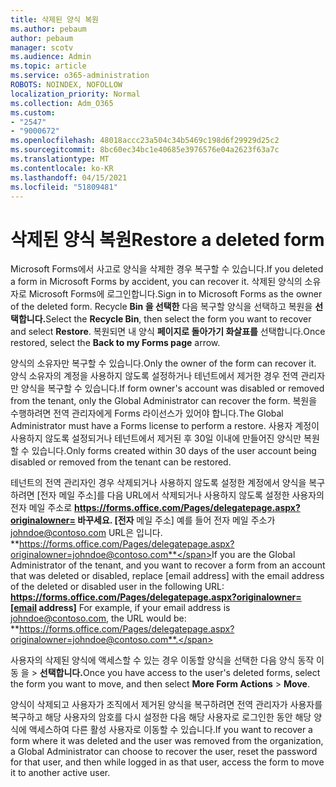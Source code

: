 ```yaml
---
title: 삭제된 양식 복원
ms.author: pebaum
author: pebaum
manager: scotv
ms.audience: Admin
ms.topic: article
ms.service: o365-administration
ROBOTS: NOINDEX, NOFOLLOW
localization_priority: Normal
ms.collection: Adm_O365
ms.custom:
- "2547"
- "9000672"
ms.openlocfilehash: 48018accc23a504c34b5469c198d6f29929d25c2
ms.sourcegitcommit: 8bc60ec34bc1e40685e3976576e04a2623f63a7c
ms.translationtype: MT
ms.contentlocale: ko-KR
ms.lasthandoff: 04/15/2021
ms.locfileid: "51809481"
---
```

# <a name="restore-a-deleted-form"></a><span data-ttu-id="5938e-102">삭제된 양식 복원</span><span class="sxs-lookup"><span data-stu-id="5938e-102">Restore a deleted form</span></span>

<span data-ttu-id="5938e-103">Microsoft Forms에서 사고로 양식을 삭제한 경우 복구할 수 있습니다.</span><span class="sxs-lookup"><span data-stu-id="5938e-103">If you deleted a form in Microsoft Forms by accident, you can recover it.</span></span> <span data-ttu-id="5938e-104">삭제된 양식의 소유자로 Microsoft Forms에 로그인합니다.</span><span class="sxs-lookup"><span data-stu-id="5938e-104">Sign in to Microsoft Forms as the owner of the deleted form.</span></span> <span data-ttu-id="5938e-105">Recycle **Bin 을 선택한** 다음 복구할 양식을 선택하고 복원을 **선택합니다.**</span><span class="sxs-lookup"><span data-stu-id="5938e-105">Select the **Recycle Bin**, then select the form you want to recover and select **Restore**.</span></span> <span data-ttu-id="5938e-106">복원되면 내 양식 **페이지로 돌아가기 화살표를** 선택합니다.</span><span class="sxs-lookup"><span data-stu-id="5938e-106">Once restored, select the **Back to my Forms page** arrow.</span></span>

<span data-ttu-id="5938e-107">양식의 소유자만 복구할 수 있습니다.</span><span class="sxs-lookup"><span data-stu-id="5938e-107">Only the owner of the form can recover it.</span></span> <span data-ttu-id="5938e-108">양식 소유자의 계정을 사용하지 않도록 설정하거나 테넌트에서 제거한 경우 전역 관리자만 양식을 복구할 수 있습니다.</span><span class="sxs-lookup"><span data-stu-id="5938e-108">If form owner's account was disabled or removed from the tenant, only the Global Administrator can recover the form.</span></span> <span data-ttu-id="5938e-109">복원을 수행하려면 전역 관리자에게 Forms 라이선스가 있어야 합니다.</span><span class="sxs-lookup"><span data-stu-id="5938e-109">The Global Administrator must have a Forms license to perform a restore.</span></span> <span data-ttu-id="5938e-110">사용자 계정이 사용하지 않도록 설정되거나 테넌트에서 제거된 후 30일 이내에 만들어진 양식만 복원할 수 있습니다.</span><span class="sxs-lookup"><span data-stu-id="5938e-110">Only forms created within 30 days of the user account being disabled or removed from the tenant can be restored.</span></span>

<span data-ttu-id="5938e-111">테넌트의 전역 관리자인 경우 삭제되거나 사용하지 않도록 설정한 계정에서 양식을 복구하려면 [전자 메일 주소]를 다음 URL에서 삭제되거나 사용하지 않도록 설정한 사용자의 전자 메일 주소로 **https://forms.office.com/Pages/delegatepage.aspx?originalowner= 바꾸세요. [전자** 메일 주소] 예를 들어 전자 메일 주소가 johndoe@contoso.com URL은 입니다. **https://forms.office.com/Pages/delegatepage.aspx?originalowner=johndoe@contoso.com**</span><span class="sxs-lookup"><span data-stu-id="5938e-111">If you are the Global Administrator of the tenant, and you want to recover a form from an account that was deleted or disabled, replace [email address] with the email address of the deleted or disabled user in the following URL: **https://forms.office.com/Pages/delegatepage.aspx?originalowner=[email address]** For example, if your email address is johndoe@contoso.com, the URL would be: **https://forms.office.com/Pages/delegatepage.aspx?originalowner=johndoe@contoso.com**.</span></span> 

<span data-ttu-id="5938e-112">사용자의 삭제된 양식에 액세스할 수 있는 경우 이동할 양식을 선택한 다음 양식 동작 이동 을  >  **선택합니다.**</span><span class="sxs-lookup"><span data-stu-id="5938e-112">Once you have access to the user's deleted forms, select the form you want to move, and then select **More Form Actions** > **Move**.</span></span>

<span data-ttu-id="5938e-113">양식이 삭제되고 사용자가 조직에서 제거된 양식을 복구하려면 전역 관리자가 사용자를 복구하고 해당 사용자의 암호를 다시 설정한 다음 해당 사용자로 로그인한 동안 해당 양식에 액세스하여 다른 활성 사용자로 이동할 수 있습니다.</span><span class="sxs-lookup"><span data-stu-id="5938e-113">If you want to recover a form where it was deleted and the user was removed from the organization, a Global Administrator can choose to recover the user, reset the password for that user, and then while logged in as that user, access the form to move it to another active user.</span></span> 